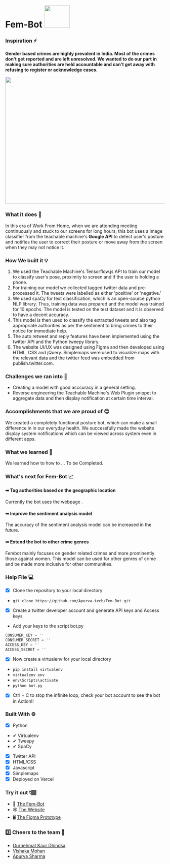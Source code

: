 # Fem-Bot <img src="###" width="80" height = "70" >

### Inspiration ⚡

<strong>Gender based crimes are highly prevalent in India. Most of the crimes don't get reported and are left unresolved. We wanted to do our part in making sure authorities are held accountable and can't get away with refusing to register or acknowledge cases.
</strong>

<p  align="center"><img height= "400" width = "800" src = "## Title Post ##"></p>

### What it does 🤖

In this era of Work From Home, when we are attending meeting continuously and stuck to our screens for long hours, this bot uses a image classifier from the teachable machine's <strong>Google API</strong> to detect user's posture and notifies the user to correct their posture or move away from the screen when they may not notice it.

<!-- First it extracts a certain number of tweets having hashtags related to crime against women, and supporting women. Once the tweets are retrieved, it performs sentiment analysis on them to figure out whether the tweets are spreading awareness about women crimes and empowering women or asking for immediate help and classifies them as 'positive' or 'negative', respectively. It retweets tweets and under tweets asking for help (negative), it tags authorities publicly to increase the visibility of the tweets and bring them to their notice. -->

### How We built it 💡

1. We used the Teachable Machine's Tensorflow.js API to train our model to classify user's pose, proximity to screen and if the user is holding a phone.
2. For training our model we collected tagged twitter data and pre-processed it. The tweets were labelled as either 'positive' or 'negative.'
3. We used spaCy for text classification, which is an open-source python NLP library. Thus, training data was prepared and the model was trained for 10 epochs. The model is tested on the test dataset and it is observed to have a decent accuracy.
4. This model is then used to classify the extracted tweets and also tag appropriate authorities as per the sentiment to bring crimes to their notice for immediate help.
5. The auto retweet and reply features have been implemented using the twitter API and the Python tweepy library.
6. The website UI/UX was designed using Figma and then developed using HTML, CSS and jQuery. Simplemaps were used to visualize maps with the relevant data and the twitter feed was embedded from publish.twitter.com.

### Challenges we ran into 🧠

- Creating a model with good acccuracy in a general setting.
- Reverse engineering the Teachable Machine's Web Plugin snippet to aggregate data and then display notification at certain time interval.

### Accomplishments that we are proud of 😌

We created a completely functional posture bot, which can make a small difference in in our everyday health. We successfully made the website display system notifications which can be viewed across system even in different apps.

### What we learned 🤩

We learned how to how to ... To be Completed.

### What's next for Fem-Bot 📈

#### ➡ Tag authorities based on the geographic location

Currently the bot uses the webpage .

#### ➡ Improve the sentiment analysis model

The accuracy of the sentiment analysis model can be increased in the future.

#### ➡ Extend the bot to other crime genres

Fembot mainly focuses on gender related crimes and more prominently those against women. This model can be used for other genres of crime and be made more inclusive for other communities.

### Help File 💻

- [x] Clone the repository to your local directory
- `git clone https://github.com/Apurva-tech/Fem-Bot.git`

- [x] Create a twitter developer account and generate API keys and Access keys
- Add your keys to the script bot.py

```python
CONSUMER_KEY = ''
CONSUMER_SECRET = ''
ACCESS_KEY = ''
ACCESS_SECRET = ''
```

- [x] Now create a virtualenv for your local directory
- `pip install virtualenv`
- `virtualenv env`
- `env\Scripts\activate`
- `python bot.py`

- [x] Ctrl + C to stop the infinite loop, check your bot account to see the bot in Action!!

### Built With ⚙

- [x] Python
- ✔ Virtualenv
- ✔ Tweepy
- ✔ SpaCy
- [x] Twitter API
- [x] HTML/CSS
- [x] Javascript
- [x] Simplemaps
- [x] Deployed on Vercel

### Try it out 👇🏽

- 🤖 [The Fem-Bot](https://twitter.com/_FemBot_)
- 🕸 [The Website](https://fem-bot.vercel.app/#home)
- 🖥 [The Figma Prototype](https://www.figma.com/file/85YouCfOSe4H6J40V2ccaS/TwitterBOT?node-id=0%3A1)

### 3️⃣ Cheers to the team 🥂

- [Gurnehmat Kaur Dhindsa](https://github.com/gkdhindsa)
- [Vishaka Mohan](https://github.com/vishaka-mohan)
- [Apurva Sharma](https://github.com/Apurva-tech)
